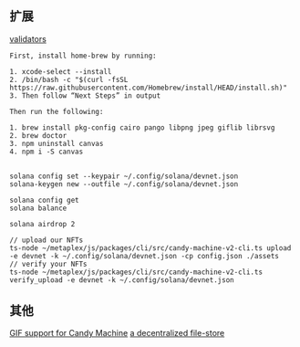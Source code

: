 ## 扩展
[validators](https://solana.com/validators)
```
First, install home-brew by running:

1. xcode-select --install
2. /bin/bash -c "$(curl -fsSL https://raw.githubusercontent.com/Homebrew/install/HEAD/install.sh)"
3. Then follow “Next Steps” in output

Then run the following: 

1. brew install pkg-config cairo pango libpng jpeg giflib librsvg
2. brew doctor 
3. npm uninstall canvas
4. npm i -S canvas
```
##
```
solana config set --keypair ~/.config/solana/devnet.json
solana-keygen new --outfile ~/.config/solana/devnet.json

solana config get
solana balance

solana airdrop 2

// upload our NFTs
ts-node ~/metaplex/js/packages/cli/src/candy-machine-v2-cli.ts upload -e devnet -k ~/.config/solana/devnet.json -cp config.json ./assets
// verify your NFTs
ts-node ~/metaplex/js/packages/cli/src/candy-machine-v2-cli.ts verify_upload -e devnet -k ~/.config/solana/devnet.json
```
## 其他
[GIF support for Candy Machine](https://github.com/metaplex-foundation/metaplex/issues/511)
[a decentralized file-store](https://www.arweave.org/)
